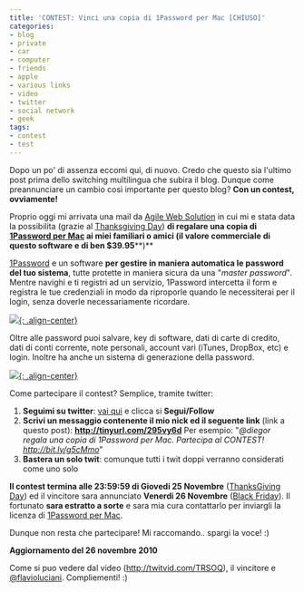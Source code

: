 ```yaml
---
title: 'CONTEST: Vinci una copia di 1Password per Mac [CHIUSO]'
categories:
- blog
- private
- car
- computer
- friends
- apple
- various links
- video
- twitter
- social network
- geek
tags:
- contest
- test
---
```

Dopo un po' di assenza eccomi qui, di nuovo. Credo che questo sia l'ultimo
post prima dello switching multilingua che subira il blog. Dunque come
preannunciare un cambio così importante per questo blog? **Con un contest,
ovviamente!**

Proprio oggi mi arrivata una mail da [Agile Web
Solution](http://agilewebsolutions.com) in cui mi e stata data la possibilita
(grazie al [Thanksgiving Day](http://en.wikipedia.org/wiki/Thanksgiving)) **di
regalare una copia **di [1Password per
Mac](http://agilewebsolutions.com/products/1Password/Mac) ai miei familiari o
amici** (il valore commerciale di questo software e di ben $39.95****)**

[1Password](http://agilewebsolutions.com/products/1Password/Mac) e un software
**per gestire in maniera automatica le password del tuo sistema**, tutte
protette in maniera sicura da una "_master password_". Mentre navighi e ti
registri ad un servizio, 1Password intercetta il form e registra le tue
credenziali in modo da riproporle quando le necessiterai per il login, senza
doverle necessariamente ricordare.

[![]({{site.url}}/images/1password1.png){: .align-center}]({{site.url}}/images/1password1.png)

  
Oltre alle password puoi salvare, key di software, dati di carte di credito,
dati di conti corrente, note personali, account vari (iTunes, DropBox, etc) e
login. Inoltre ha anche un sistema di generazione della password.

[![]({{site.url}}/images/1password2.png){: .align-center}]({{site.url}}/images/1password2.png)

  
Come partecipare il contest? Semplice, tramite twitter:

  1. **Seguimi su twitter**: [vai qui](http://twitter.com/#!/diegor) e clicca si **Segui/Follow**
  2. **Scrivi un messaggio contenente il mio nick ed il seguente link** (link a questo post): **<http://tinyurl.com/295vy6d>** Per esempio: "_@diegor regala una copia di 1Password per Mac. Partecipa al CONTEST! http://bit.ly/g5cMmo_"
  3. **Bastera un solo twit**: comunque tutti i twit doppi verranno considerati come uno solo
  

  
**Il contest termina alle 23:59:59 di Giovedi 25 Novembre** ([ThanksGiving Day](http://en.wikipedia.org/wiki/Thanksgiving)) ed il vincitore sara annunciato **Venerdi 26 Novembre** ([Black Friday](http://en.wikipedia.org/wiki/Black_Friday_\(shopping\))). Il fortunato **sara estratto a sorte** e sara mia cura contattarlo per inviargli la licenza di [1Password per Mac](http://agilewebsolutions.com/products/1Password/Mac).

Dunque non resta che partecipare! Mi raccomando.. spargi la voce! :)

**Aggiornamento del 26 novembre 2010**

Come si puo vedere dal video (<http://twitvid.com/TRSOQ>), il vincitore e
[@flavioluciani](http://twitter.com/#!/flavioluciani). Compliementi! :)


